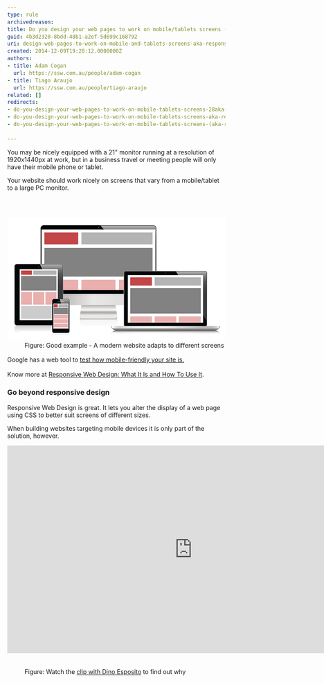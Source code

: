 ```yaml
---
type: rule
archivedreason: 
title: Do you design your web pages to work on mobile/tablets screens (AKA Responsive web design)?
guid: 4b3d2320-8bdd-48b1-a2ef-5d699c168792
uri: design-web-pages-to-work-on-mobile-and-tablets-screens-aka-responsive-web-design
created: 2014-12-09T19:28:12.0000000Z
authors:
- title: Adam Cogan
  url: https://ssw.com.au/people/adam-cogan
- title: Tiago Araujo
  url: https://ssw.com.au/people/tiago-araujo
related: []
redirects:
- do-you-design-your-web-pages-to-work-on-mobile-tablets-screens-28aka-responsive-web-design29
- do-you-design-your-web-pages-to-work-on-mobile-tablets-screens-aka-responsive-web-design
- do-you-design-your-web-pages-to-work-on-mobile-tablets-screens-(aka-responsive-web-design)

---
```



<p>You may be nicely equipped with a 21" monitor running at a resolution of 1920x1440px at work, but in a business travel or meeting people will only have their mobile phone or tablet.</p><p>Your website should work nicely on screens that vary from a mobile/tablet to a large PC monitor.</p>
<br><excerpt class='endintro'></excerpt><br>
<dl class="goodImage"><dt> <img src="Responsive-Design.jpg" alt="Responsive Design" /> </dt><dd>Figure: Good example - A modern website adapts to different screens</dd></dl><p>
   <span style="line-height:1.6;">Google has a web tool to </span> <a href="https://testmysite.thinkwithgoogle.com/"> <span style="line-height:1.5em;">test how mobile-friendly your site is.</span> </a></p><p>Know more at <a href="http://www.smashingmagazine.com/2011/01/12/guidelines-for-responsive-web-design/">Responsive Web Design: What It Is and How To Use It</a>.</p><h3>Go beyond responsive design</h3><p>Responsive Web Design is great. It lets you alter the display of a web page using CSS to better suit screens of different sizes.</p><p>When building websites targeting mobile devices it is only part of the solution, however.</p><div class="ms-rtestate-read ms-rte-embedcode ms-rte-embedil ms-rtestate-notify"><iframe width="853" height="480" src="https://www.youtube.com/embed/IUE6Ut0GXi4?rel=0" frameborder="0"></iframe> </div><dl class="image">  <dd>​Figure: Watch the <a href="http://tv.ssw.com/4681/writing-mobile-sites-lessons-learned-top-tips-web-developers" target="_blank">clip with Dino Esposito</a> to find out why</dd></dl>​


